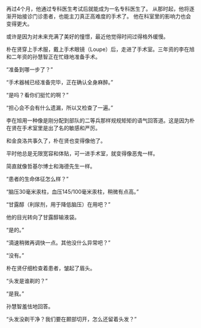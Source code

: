 再过4个月，他通过专科医生考试后就能成为一名专科医生了。
从那时起，他将逐渐开始接诊门诊患者，也能主刀真正高难度的手术了。
他在科室里的影响力也会变得更大。

或许是因为对未来充满了美好的憧憬，最近他觉得时间过得格外缓慢。

朴在贤穿上手术服，戴上手术眼镜（Loupe）后，走进了手术室。三年资的李在旭和二年资的孙慧智正在忙碌地准备手术。

“准备到哪一步了？”

“手术器械已经准备完毕，正在确认全身麻醉。”

“是吗？看你们挺忙的啊？”

“担心会不会有什么遗漏，所以又检查了一遍。”

李在旭用一种像是刚分配到部队的二等兵那样规规矩矩的语气回答道。这是因为朴在贤在手术室里是出了名的敏感和严厉。

和金良洛共事久了，朴在贤也变得像他了。

平时他总是无限宽容和体贴，可一进手术室，就变得像恶鬼一样。

简直就像哲基尔博士和海德先生一样。

“患者的生命体征怎么样？”

“脑压30毫米汞柱，血压145/100毫米汞柱，稍微有点高。”

“甘露醇（利尿剂，用于降低脑压）在用吧？”

他的目光转向了甘露醇输液袋。

“是的。”

“滴速稍微再调快一点。其他没什么异常吧？”

“没有。”

朴在贤仔细检查着患者，皱起了眉头。

“头发是谁剃的？”

“是我。”

孙慧智羞怯地回答。

“头发没剃干净？我们要在颞部切开，怎么还留着头发？”